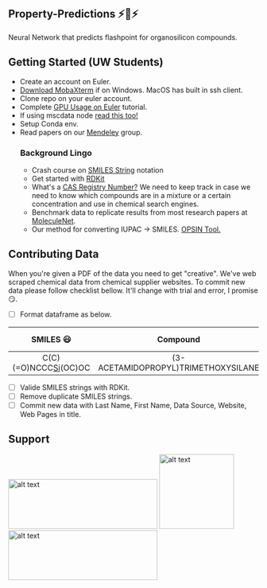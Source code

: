 ## Property-Predictions :zap::battery::zap:
Neural Network that predicts flashpoint for organosilicon compounds.

## Getting Started (UW Students) 
* Create an account on Euler.
* [Download MobaXterm](https://mobaxterm.mobatek.net/) if on Windows. MacOS has built in ssh client.
* Clone repo on your euler account.
* Complete [GPU Usage on Euler](https://docs.google.com/presentation/d/1RmMtwF6Z7PBDQQaiICZhlcQqWpHeisHBgzWjIXjlAYA/edit?usp=sharing) tutorial.
* If using mscdata node [read this too!](https://docs.google.com/presentation/d/1vzh9ySl76F0Tl92PmUWIGG095do95-cHOgoayfLBjVM/edit?usp=sharing)
* Setup Conda env. 
* Read papers on our [Mendeley](https://www.mendeley.com/?interaction_required=true) group. 
  ### Background Lingo
  * Crash course on [SMILES String](https://en.wikipedia.org/wiki/Simplified_molecular-input_line-entry_system) notation
  * Get started with [RDKit](https://www.rdkit.org/docs/GettingStartedInPython.html)
  * What's a [CAS Registry Number?](https://en.wikipedia.org/wiki/CAS_Registry_Number) We need to keep track in case we need to know which compounds are in a mixture or a certain concentration and use in chemical search engines.
  * Benchmark data to replicate results from most research papers at [MoleculeNet](http://moleculenet.ai/).
  * Our method for converting IUPAC -> SMILES. [OPSIN Tool.](https://opsin.ch.cam.ac.uk/)

## Contributing Data
When you're given a PDF of the data you need to get "creative". We've web scraped chemical data from chemical supplier websites. 
To commit new data please follow checklist bellow. It'll change with trial and error, I promise :smirk:.

- [ ] Format dataframe as below.

| SMILES :smiley:            |              Compound                 | Cas No        | FlashPoint (Celsius)  |
| :-------------------------:|:-------------------------------------:|:-----------:  | :--------------------:|
| C(C)(=O)NCCC[Si](OC)(OC)OC | (3-ACETAMIDOPROPYL)TRIMETHOXYSILANE   | 57757-66-1   | 35 |

- [ ] Valide SMILES strings with RDKit.
- [ ] Remove duplicate SMILES strings.
- [ ] Commit new data with Last Name, First Name, Data Source, Website, Web Pages in title.

## Support
<p float="left">
<img src="http://wacc.wisc.edu/assets/images/sbel_logo.png" alt="alt text" width="300" height="100">
<img src="http://wacc.wisc.edu/assets/images/skunkworks.png" alt="alt text" width="150" height="150">
 <img src="https://skunkworks.engr.wisc.edu/wp-content/uploads/sites/712/2016/03/MRSEC-UWM.jpg" alt="alt text" width="300" height="100">
</p>
